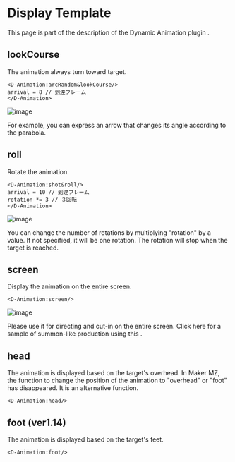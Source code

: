 # Display Template
This page is part of the description of the Dynamic Animation plugin .

## lookCourse

The animation always turn toward target.
```
<D-Animation:arcRandom&lookCourse/>
arrival = 8 // 到達フレーム
</D-Animation>
```
![image](https://newrpg.up.seesaa.net/image/20200328_lookCourse.gif)

For example, you can express an arrow that changes its angle according to the parabola.

## roll

Rotate the animation.
```
<D-Animation:shot&roll/>
arrival = 10 // 到達フレーム
rotation *= 3 // ３回転
</D-Animation>
```
![image](https://newrpg.up.seesaa.net/image/20200410_roll.gif)


You can change the number of rotations by multiplying "rotation" by a value.
If not specified, it will be one rotation.
The rotation will stop when the target is reached.

## screen

Display the animation on the entire screen.
```
<D-Animation:screen/>
```
![image](https://newrpg.up.seesaa.net/image/20200420_screen.gif)

Please use it for directing and cut-in on the entire screen.
Click here for a sample of summon-like production using this .

## head

The animation is displayed based on the target's overhead.
In Maker MZ, the function to change the position of the animation to "overhead" or "foot" has disappeared.
It is an alternative function.
```
<D-Animation:head/>
```

## foot (ver1.14)

The animation is displayed based on the target's feet.
```
<D-Animation:foot/>
```